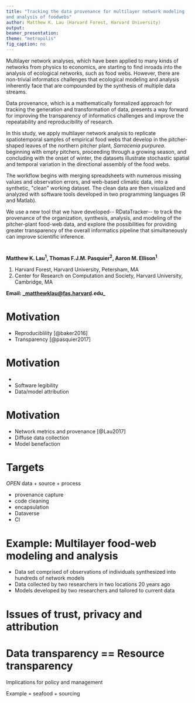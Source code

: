 ```yaml
---
title: "Tracking the data provenance for multilayer network modeling
and analysis of foodwebs"
author: Matthew K. Lau (Harvard Forest, Harvard University)
output:
beamer_presentation:
theme: "metropolis"
fig_caption: no
---
```


<!-- ###################### -->
<!-- 15 min total talk time -->
<!-- ###################### -->


Multilayer network analyses, which have been applied to many kinds of
networks from physics to economics, are starting to find inroads into
the analysis of ecological networks, such as food webs. However, there
are non-trivial informatics challenges that ecological modeling and
analysis inherently face that are compounded by the synthesis of
multiple data streams. 

Data provenance, which is a mathematically formalized approach for
tracking the generation and transformation of data, presents a way
forward for improving the transparency of informatics challenges and
improve the repeatability and reproducibility of research. 

In this study, we apply multilayer network analysis to replicate
spatiotemporal samples of empirical food webs that develop in the
pitcher-shaped leaves of the northern pitcher plant, *Sarracenia
purpurea*. beginning with empty pitchers, proceeding through a growing
season, and concluding with the onset of winter, the datasets
illustrate stochastic spatial and temporal variation in the
directional assembly of the food webs.

The workflow begins with merging spreadsheets with numerous missing
values and observation errors, and web-based climatic data, into a
synthetic, "clean" working dataset. The clean data are then visualized
and analyzed with software tools developed in two programming
languages (R and Matlab). 

We use a new tool that we have developed-- RDataTracker-- to track the
provenance of the organization, synthesis, analysis, and modeling of
the pitcher-plant food-web data, and explore the possibilities for
providing greater transparency of the overall informatics pipeline
that simultaneously can improve scientific inference.



# 
**Matthew K. Lau$^1$, Thomas F.J.M. Pasquier$^2$, Aaron M. Ellison$^1$**

1. Harvard Forest, Harvard University, Petersham, MA
2. Center for Research on Computation and Society, Harvard University, Cambridge, MA

**Email: _matthewklau@fas.harvard.edu_**

# Motivation

- Reproduciblility [@baker2016]
- Transparency [@pasquier2017]

# Motivation

- 
- Software legibility
- Data/model attribution

# Motivation

- Network metrics and provenance [@Lau2017]
- Diffuse data collection
- Model benefaction

# Targets

*OPEN* data + source + process

- provenance capture
- code cleaning
- encapsulation
- Dataverse
- CI

# Example: Multilayer food-web modeling and analysis

- Data set comprised of observations of individuals synthesized into
  hundreds of network models
- Data collected by two researchers in two locations 20 years ago
- Models developed by two researchers and tailored to current data

# Issues of trust, privacy and attribution


# Data transparency == Resource transparency 

Implications for policy and management

Example = seafood + sourcing
